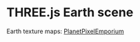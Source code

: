 # THREE.js Earth scene

Earth texture maps: [PlanetPixelEmporium](https://planetpixelemporium.com/earth.html)
